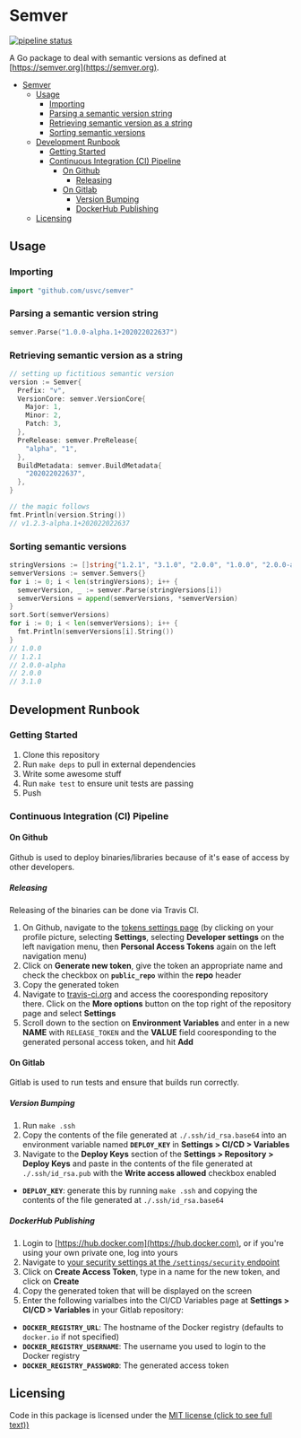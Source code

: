 # Semver

[![pipeline status](https://gitlab.com/usvc/modules/go/semver/badges/master/pipeline.svg)](https://gitlab.com/usvc/modules/go/semver/-/commits/master)

A Go package to deal with semantic versions as defined at [https://semver.org](https://semver.org).

- [Semver](#semver)
  - [Usage](#usage)
    - [Importing](#importing)
    - [Parsing a semantic version string](#parsing-a-semantic-version-string)
    - [Retrieving semantic version as a string](#retrieving-semantic-version-as-a-string)
    - [Sorting semantic versions](#sorting-semantic-versions)
  - [Development Runbook](#development-runbook)
    - [Getting Started](#getting-started)
    - [Continuous Integration (CI) Pipeline](#continuous-integration-ci-pipeline)
      - [On Github](#on-github)
        - [Releasing](#releasing)
      - [On Gitlab](#on-gitlab)
        - [Version Bumping](#version-bumping)
        - [DockerHub Publishing](#dockerhub-publishing)
  - [Licensing](#licensing)

## Usage

### Importing

```go
import "github.com/usvc/semver"
```

### Parsing a semantic version string

```go
semver.Parse("1.0.0-alpha.1+202022022637")
```

### Retrieving semantic version as a string

```go
// setting up fictitious semantic version
version := Semver{
  Prefix: "v",
  VersionCore: semver.VersionCore{
    Major: 1,
    Minor: 2,
    Patch: 3,
  },
  PreRelease: semver.PreRelease{
    "alpha", "1",
  },
  BuildMetadata: semver.BuildMetadata{
    "202022022637",
  },
}

// the magic follows
fmt.Println(version.String())
// v1.2.3-alpha.1+202022022637
```

### Sorting semantic versions

```go
stringVersions := []string{"1.2.1", "3.1.0", "2.0.0", "1.0.0", "2.0.0-alpha"}
semverVersions := semver.Semvers{}
for i := 0; i < len(stringVersions); i++ {
  semverVersion, _ := semver.Parse(stringVersions[i])
  semverVersions = append(semverVersions, *semverVersion)
}
sort.Sort(semverVersions)
for i := 0; i < len(semverVersions); i++ {
  fmt.Println(semverVersions[i].String())
}
// 1.0.0
// 1.2.1
// 2.0.0-alpha
// 2.0.0
// 3.1.0
```

## Development Runbook

### Getting Started

1. Clone this repository
2. Run `make deps` to pull in external dependencies
3. Write some awesome stuff
4. Run `make test` to ensure unit tests are passing
5. Push

### Continuous Integration (CI) Pipeline

#### On Github

Github is used to deploy binaries/libraries because of it's ease of access by other developers.

##### Releasing

Releasing of the binaries can be done via Travis CI.

1. On Github, navigate to the [tokens settings page](https://github.com/settings/tokens) (by clicking on your profile picture, selecting **Settings**, selecting **Developer settings** on the left navigation menu, then **Personal Access Tokens** again on the left navigation menu)
2. Click on **Generate new token**, give the token an appropriate name and check the checkbox on **`public_repo`** within the **repo** header
3. Copy the generated token
4. Navigate to [travis-ci.org](https://travis-ci.org) and access the cooresponding repository there. Click on the **More options** button on the top right of the repository page and select **Settings**
5. Scroll down to the section on **Environment Variables** and enter in a new **NAME** with `RELEASE_TOKEN` and the **VALUE** field cooresponding to the generated personal access token, and hit **Add**

#### On Gitlab

Gitlab is used to run tests and ensure that builds run correctly.

##### Version Bumping

1. Run `make .ssh`
2. Copy the contents of the file generated at `./.ssh/id_rsa.base64` into an environment variable named **`DEPLOY_KEY`** in **Settings > CI/CD > Variables**
3. Navigate to the **Deploy Keys** section of the **Settings > Repository > Deploy Keys** and paste in the contents of the file generated at `./.ssh/id_rsa.pub` with the **Write access allowed** checkbox enabled

- **`DEPLOY_KEY`**: generate this by running `make .ssh` and copying the contents of the file generated at `./.ssh/id_rsa.base64`

##### DockerHub Publishing

1. Login to [https://hub.docker.com](https://hub.docker.com), or if you're using your own private one, log into yours
2. Navigate to [your security settings at the `/settings/security` endpoint](https://hub.docker.com/settings/security)
3. Click on **Create Access Token**, type in a name for the new token, and click on **Create**
4. Copy the generated token that will be displayed on the screen
5. Enter the following varialbes into the CI/CD Variables page at **Settings > CI/CD > Variables** in your Gitlab repository:

- **`DOCKER_REGISTRY_URL`**: The hostname of the Docker registry (defaults to `docker.io` if not specified)
- **`DOCKER_REGISTRY_USERNAME`**: The username you used to login to the Docker registry
- **`DOCKER_REGISTRY_PASSWORD`**: The generated access token

## Licensing

Code in this package is licensed under the [MIT license (click to see full text))](./LICENSE)